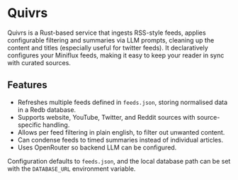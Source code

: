 # Quivrs

Quivrs is a Rust-based service that ingests RSS-style feeds, applies configurable filtering and summaries via LLM prompts, cleaning up the content and titles (especially useful for twitter feeds). It declaratively configures your Miniflux feeds, making it easy to keep your reader in sync with curated sources.

## Features

- Refreshes multiple feeds defined in `feeds.json`, storing normalised data in a Redb database.
- Supports website, YouTube, Twitter, and Reddit sources with source-specific handling.
- Allows per feed filtering in plain english, to filter out unwanted content.
- Can condense feeds to timed summaries instead of individual articles.
- Uses OpenRouter so backend LLM can be configured.

Configuration defaults to `feeds.json`, and the local database path can be set with the `DATABASE_URL` environment variable.
